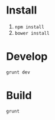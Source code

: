# Install

1. ```npm install```
2. ```bower install```

# Develop

```grunt dev```

# Build

```grunt```